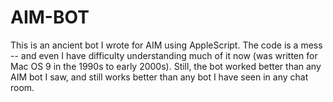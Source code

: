 # AIM-BOT
This is an ancient bot I wrote for AIM using AppleScript. The code is a mess -- and even I have difficulty understanding much of it now (was written for Mac OS 9 in the 1990s to early 2000s). Still, the bot worked better than any AIM bot I saw, and still works better than any bot I have seen in any chat room.

